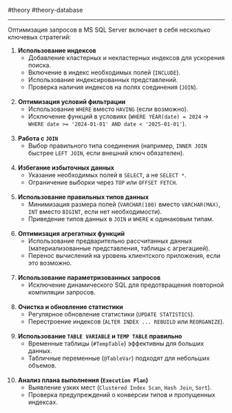  #theory #theory-database

---
Оптимизация запросов в MS SQL Server включает в себя несколько ключевых стратегий:

1. **Использование индексов**
    - Добавление кластерных и некластерных индексов для ускорения поиска.
    - Включение в индекс необходимых полей (`INCLUDE`).
    - Использование индексированных представлений.
    - Проверка наличия индексов на полях соединения (`JOIN`).
	<br>
2. **Оптимизация условий фильтрации**
    - Использование `WHERE` вместо `HAVING` (если возможно).
	- Исключение функций в условиях (`WHERE YEAR(date) = 2024` → `WHERE date >= '2024-01-01' AND date < '2025-01-01'`).
	<br>
3. **Работа с `JOIN`**
    - Выбор правильного типа соединения (например, `INNER JOIN` быстрее `LEFT JOIN`, если внешний ключ обязателен).
	<br>
4. **Избегание избыточных данных**
    - Указание необходимых полей в `SELECT`, а не `SELECT *`.
    - Ограничение выборки через `TOP` или `OFFSET FETCH`.
	<br>
5. **Использование правильных типов данных**
    - Минимизация размера полей (`VARCHAR(100)` вместо `VARCHAR(MAX)`, `INT` вместо `BIGINT`, если нет необходимости).
    - Приведение типов данных в `JOIN` и `WHERE` к одинаковым типам.
	<br>
6. **Оптимизация агрегатных функций**
    - Использование предварительно рассчитанных данных (материализованные представления, таблицы с агрегацией).
    - Перенос вычислений на уровень клиентского приложения, если это возможно.
	<br>
7. **Использование параметризованных запросов**
    - Исключение динамического SQL для предотвращения повторной компиляции запросов.
	<br>
8. **Очистка и обновление статистики**
    - Регулярное обновление статистики (`UPDATE STATISTICS`).
    - Перестроение индексов (`ALTER INDEX ... REBUILD` или `REORGANIZE`).
	<br>
9. **Использование `TABLE VARIABLE` и `TEMP TABLE` правильно**
    - Временные таблицы (`#TempTable`) эффективны для больших данных.
    - Табличные переменные (`@TableVar`) подходят для небольших объемов.
	<br>
10. **Анализ плана выполнения (`Execution Plan`)**
	- Выявление узких мест (`Clustered Index Scan`, `Hash Join`, `Sort`).
	- Проверка предупреждений о конверсии типов и пропущенных индексах.

